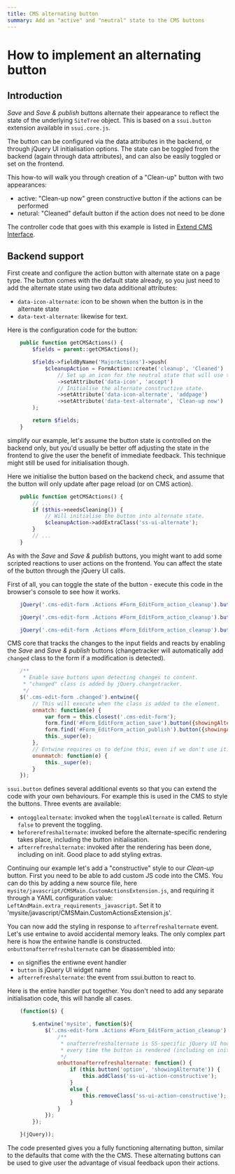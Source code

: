 ```yaml
---
title: CMS alternating button
summary: Add an "active" and "neutral" state to the CMS buttons
---
```


# How to implement an alternating button

## Introduction

*Save* and *Save & publish* buttons alternate their appearance to reflect the state of the underlying `SiteTree` object.
This is based on a `ssui.button` extension available in `ssui.core.js`.

The button can be configured via the data attributes in the backend, or through jQuery UI initialisation options. The
state can be toggled from the backend (again through data attributes), and can also be easily toggled or set on the
frontend.

This how-to will walk you through creation of a "Clean-up" button with two appearances:

* active: "Clean-up now" green constructive button if the actions can be performed
* netural: "Cleaned" default button if the action does not need to be done

The controller code that goes with this example is listed in [Extend CMS Interface](extend_cms_interface).

## Backend support

First create and configure the action button with alternate state on a page type. The button comes with the default
state already, so you just need to add the alternate state using two data additional attributes:

* `data-icon-alternate`: icon to be shown when the button is in the alternate state
* `data-text-alternate`: likewise for text.

Here is the configuration code for the button:

```php
	public function getCMSActions() {
		$fields = parent::getCMSActions();

		$fields->fieldByName('MajorActions')->push(
			$cleanupAction = FormAction::create('cleanup', 'Cleaned')
				// Set up an icon for the neutral state that will use the default text.
				->setAttribute('data-icon', 'accept')
				// Initialise the alternate constructive state.
				->setAttribute('data-icon-alternate', 'addpage')
				->setAttribute('data-text-alternate', 'Clean-up now')
		);

		return $fields;
	}

```
simplify our example, let's assume the button state is controlled on the backend only, but you'd usually be better off
adjusting the state in the frontend to give the user the benefit of immediate feedback. This technique might still be
used for initialisation though.

Here we initialise the button based on the backend check, and assume that the button will only update after page reload
(or on CMS action).

```php
	public function getCMSActions() {
		// ...
		if ($this->needsCleaning()) {
			// Will initialise the button into alternate state.
			$cleanupAction->addExtraClass('ss-ui-alternate');
		}
		// ...
	}

```

As with the *Save* and *Save & publish* buttons, you might want to add some scripted reactions to user actions on the
frontend. You can affect the state of the button through the jQuery UI calls.

First of all, you can toggle the state of the button - execute this code in the browser's console to see how it works.

```js
	jQuery('.cms-edit-form .Actions #Form_EditForm_action_cleanup').button('toggleAlternate');

```

```js
	jQuery('.cms-edit-form .Actions #Form_EditForm_action_cleanup').button('option', 'showingAlternate');

```

```js
	jQuery('.cms-edit-form .Actions #Form_EditForm_action_cleanup').button({showingAlternate: true});

```
CMS core that tracks the changes to the input fields and reacts by enabling the *Save* and *Save & publish* buttons
(changetracker will automatically add `changed` class to the form if a modification is detected).

```js
	/**
	 * Enable save buttons upon detecting changes to content.
	 * "changed" class is added by jQuery.changetracker.
	 */
	$('.cms-edit-form .changed').entwine({
		// This will execute when the class is added to the element.
		onmatch: function(e) {
			var form = this.closest('.cms-edit-form');
			form.find('#Form_EditForm_action_save').button({showingAlternate: true});
			form.find('#Form_EditForm_action_publish').button({showingAlternate: true});
			this._super(e);
		},
		// Entwine requires us to define this, even if we don't use it.
		onunmatch: function(e) {
			this._super(e);
		}
	});

```

`ssui.button` defines several additional events so that you can extend the code with your own behaviours. For example
this is used in the CMS to style the buttons. Three events are available:

* `ontogglealternate`: invoked when the `toggleAlternate` is called. Return `false` to prevent the toggling.
* `beforerefreshalternate`: invoked before the alternate-specific rendering takes place, including the button
initialisation.
* `afterrefreshalternate`: invoked after the rendering has been done, including on init. Good place to add styling
extras.

Continuing our example let's add a "constructive" style to our *Clean-up* button. First you need to be able to add
custom JS code into the CMS. You can do this by adding a new source file, here
`mysite/javascript/CMSMain.CustomActionsExtension.js`, and requiring it
through a YAML configuration value: `LeftAndMain.extra_requirements_javascript`.
Set it to 'mysite/javascript/CMSMain.CustomActionsExtension.js'.

You can now add the styling in response to `afterrefreshalternate` event. Let's use entwine to avoid accidental memory
leaks. The only complex part here is how the entwine handle is constructed. `onbuttonafterrefreshalternate` can be
disassembled into:

* `on` signifies the entiwne event handler
* `button` is jQuery UI widget name
* `afterrefreshalternate`: the event from ssui.button to react to.

Here is the entire handler put together. You don't need to add any separate initialisation code, this will handle all
cases.

```js
	(function($) {

		$.entwine('mysite', function($){
			$('.cms-edit-form .Actions #Form_EditForm_action_cleanup').entwine({
				/**
				 * onafterrefreshalternate is SS-specific jQuery UI hook that is executed
				 * every time the button is rendered (including on initialisation).
				 */
				onbuttonafterrefreshalternate: function() {
					if (this.button('option', 'showingAlternate')) {
						this.addClass('ss-ui-action-constructive');
					}
					else {
						this.removeClass('ss-ui-action-constructive');
					}
				}
			});
		});

	}(jQuery));

```

The code presented gives you a fully functioning alternating button, similar to the defaults that come with the the CMS.
These alternating buttons can be used to give user the advantage of visual feedback upon their actions.
